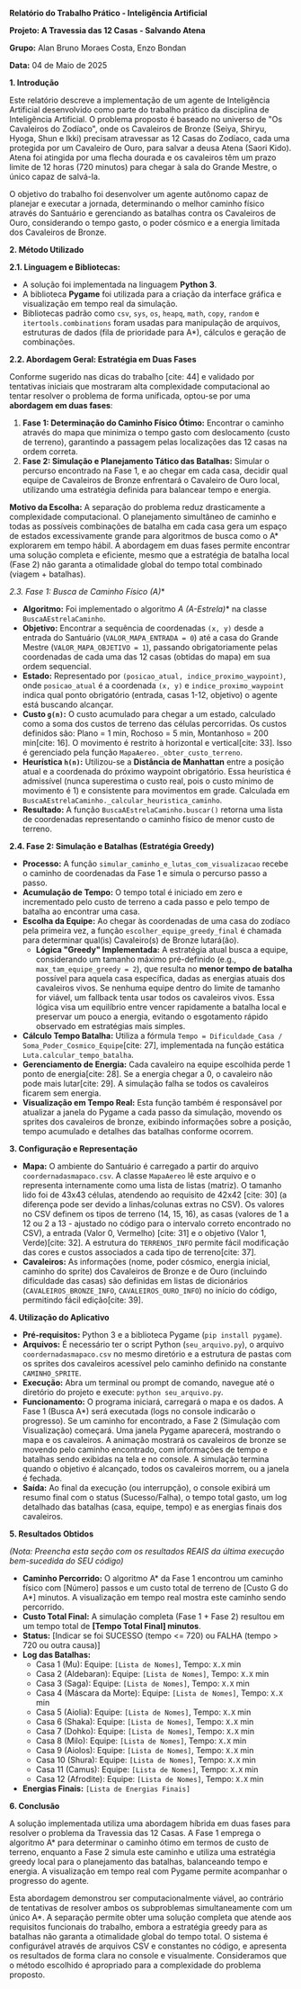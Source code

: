 
**Relatório do Trabalho Prático - Inteligência Artificial**

**Projeto: A Travessia das 12 Casas - Salvando Atena**

**Grupo:** Alan Bruno Moraes Costa, Enzo Bondan

**Data:** 04 de Maio de 2025

**1. Introdução**

Este relatório descreve a implementação de um agente de Inteligência Artificial desenvolvido como parte do trabalho prático da disciplina de Inteligência Artificial. O problema proposto é baseado no universo de "Os Cavaleiros do Zodíaco", onde os Cavaleiros de Bronze (Seiya, Shiryu, Hyoga, Shun e Ikki) precisam atravessar as 12 Casas do Zodíaco, cada uma protegida por um Cavaleiro de Ouro, para salvar a deusa Atena (Saori Kido). Atena foi atingida por uma flecha dourada e os cavaleiros têm um prazo limite de 12 horas (720 minutos) para chegar à sala do Grande Mestre, o único capaz de salvá-la.

O objetivo do trabalho foi desenvolver um agente autônomo capaz de planejar e executar a jornada, determinando o melhor caminho físico através do Santuário e gerenciando as batalhas contra os Cavaleiros de Ouro, considerando o tempo gasto, o poder cósmico e a energia limitada dos Cavaleiros de Bronze.

**2. Método Utilizado**

**2.1. Linguagem e Bibliotecas:**

* A solução foi implementada na linguagem **Python 3**.
* A biblioteca **Pygame** foi utilizada para a criação da interface gráfica e visualização em tempo real da simulação.
* Bibliotecas padrão como `csv`, `sys`, `os`, `heapq`, `math`, `copy`, `random` e `itertools.combinations` foram usadas para manipulação de arquivos, estruturas de dados (fila de prioridade para A*), cálculos e geração de combinações.

**2.2. Abordagem Geral: Estratégia em Duas Fases**

Conforme sugerido nas dicas do trabalho [cite: 44] e validado por tentativas iniciais que mostraram alta complexidade computacional ao tentar resolver o problema de forma unificada, optou-se por uma **abordagem em duas fases**:

1.  **Fase 1: Determinação do Caminho Físico Ótimo:** Encontrar o caminho através do mapa que minimiza o tempo gasto com deslocamento (custo de terreno), garantindo a passagem pelas localizações das 12 casas na ordem correta.
2.  **Fase 2: Simulação e Planejamento Tático das Batalhas:** Simular o percurso encontrado na Fase 1, e ao chegar em cada casa, decidir qual equipe de Cavaleiros de Bronze enfrentará o Cavaleiro de Ouro local, utilizando uma estratégia definida para balancear tempo e energia.

**Motivo da Escolha:** A separação do problema reduz drasticamente a complexidade computacional. O planejamento simultâneo de caminho e todas as possíveis combinações de batalha em cada casa gera um espaço de estados excessivamente grande para algoritmos de busca como o A* explorarem em tempo hábil. A abordagem em duas fases permite encontrar uma solução completa e eficiente, mesmo que a estratégia de batalha local (Fase 2) não garanta a otimalidade global do tempo total combinado (viagem + batalhas).

**2.3. Fase 1: Busca de Caminho Físico (A*)**

* **Algoritmo:** Foi implementado o algoritmo **A* (A-Estrela)** na classe `BuscaAEstrelaCaminho`.
* **Objetivo:** Encontrar a sequência de coordenadas `(x, y)` desde a entrada do Santuário (`VALOR_MAPA_ENTRADA = 0`) até a casa do Grande Mestre (`VALOR_MAPA_OBJETIVO = 1`), passando obrigatoriamente pelas coordenadas de cada uma das 12 casas (obtidas do mapa) em sua ordem sequencial.
* **Estado:** Representado por `(posicao_atual, indice_proximo_waypoint)`, onde `posicao_atual` é a coordenada `(x, y)` e `indice_proximo_waypoint` indica qual ponto obrigatório (entrada, casas 1-12, objetivo) o agente está buscando alcançar.
* **Custo `g(n)`:** O custo acumulado para chegar a um estado, calculado como a soma dos custos de terreno das células percorridas. Os custos definidos são: Plano = 1 min, Rochoso = 5 min, Montanhoso = 200 min[cite: 16]. O movimento é restrito à horizontal e vertical[cite: 33]. Isso é gerenciado pela função `MapaAereo._obter_custo_terreno`.
* **Heurística `h(n)`:** Utilizou-se a **Distância de Manhattan** entre a posição atual e a coordenada do próximo waypoint obrigatório. Essa heurística é admissível (nunca superestima o custo real, pois o custo mínimo de movimento é 1) e consistente para movimentos em grade. Calculada em `BuscaAEstrelaCaminho._calcular_heuristica_caminho`.
* **Resultado:** A função `BuscaAEstrelaCaminho.buscar()` retorna uma lista de coordenadas representando o caminho físico de menor custo de terreno.

**2.4. Fase 2: Simulação e Batalhas (Estratégia Greedy)**

* **Processo:** A função `simular_caminho_e_lutas_com_visualizacao` recebe o caminho de coordenadas da Fase 1 e simula o percurso passo a passo.
* **Acumulação de Tempo:** O tempo total é iniciado em zero e incrementado pelo custo de terreno a cada passo e pelo tempo de batalha ao encontrar uma casa.
* **Escolha da Equipe:** Ao chegar às coordenadas de uma casa do zodíaco pela primeira vez, a função `escolher_equipe_greedy_final` é chamada para determinar qual(is) Cavaleiro(s) de Bronze lutará(ão).
    * **Lógica "Greedy" Implementada:** A estratégia atual busca a equipe, considerando um tamanho máximo pré-definido (e.g., `max_tam_equipe_greedy = 2`), que resulta no **menor tempo de batalha** possível para aquela casa específica, dadas as energias atuais dos cavaleiros vivos. Se nenhuma equipe dentro do limite de tamanho for viável, um fallback tenta usar todos os cavaleiros vivos. Essa lógica visa um equilíbrio entre vencer rapidamente a batalha local e preservar um pouco a energia, evitando o esgotamento rápido observado em estratégias mais simples.
* **Cálculo Tempo Batalha:** Utiliza a fórmula `Tempo = Dificuldade_Casa / Soma_Poder_Cosmico_Equipe`[cite: 27], implementada na função estática `Luta.calcular_tempo_batalha`.
* **Gerenciamento de Energia:** Cada cavaleiro na equipe escolhida perde 1 ponto de energia[cite: 28]. Se a energia chegar a 0, o cavaleiro não pode mais lutar[cite: 29]. A simulação falha se todos os cavaleiros ficarem sem energia.
* **Visualização em Tempo Real:** Esta função também é responsável por atualizar a janela do Pygame a cada passo da simulação, movendo os sprites dos cavaleiros de bronze, exibindo informações sobre a posição, tempo acumulado e detalhes das batalhas conforme ocorrem.

**3. Configuração e Representação**

* **Mapa:** O ambiente do Santuário é carregado a partir do arquivo `coordernadasmapaco.csv`. A classe `MapaAereo` lê este arquivo e o representa internamente como uma lista de listas (matriz). O tamanho lido foi de 43x43 células, atendendo ao requisito de 42x42 [cite: 30] (a diferença pode ser devido a linhas/colunas extras no CSV). Os valores no CSV definem os tipos de terreno (14, 15, 16), as casas (valores de 1 a 12 ou 2 a 13 - ajustado no código para o intervalo correto encontrado no CSV), a entrada (Valor 0, Vermelho) [cite: 31] e o objetivo (Valor 1, Verde)[cite: 32]. A estrutura do `TERRENOS_INFO` permite fácil modificação das cores e custos associados a cada tipo de terreno[cite: 37].
* **Cavaleiros:** As informações (nome, poder cósmico, energia inicial, caminho do sprite) dos Cavaleiros de Bronze e de Ouro (incluindo dificuldade das casas) são definidas em listas de dicionários (`CAVALEIROS_BRONZE_INFO`, `CAVALEIROS_OURO_INFO`) no início do código, permitindo fácil edição[cite: 39].

**4. Utilização do Aplicativo**

* **Pré-requisitos:** Python 3 e a biblioteca Pygame (`pip install pygame`).
* **Arquivos:** É necessário ter o script Python (`seu_arquivo.py`), o arquivo `coordernadasmapaco.csv` no mesmo diretório e a estrutura de pastas com os sprites dos cavaleiros acessível pelo caminho definido na constante `CAMINHO_SPRITE`.
* **Execução:** Abra um terminal ou prompt de comando, navegue até o diretório do projeto e execute: `python seu_arquivo.py`.
* **Funcionamento:** O programa iniciará, carregará o mapa e os dados. A Fase 1 (Busca A*) será executada (logs no console indicarão o progresso). Se um caminho for encontrado, a Fase 2 (Simulação com Visualização) começará. Uma janela Pygame aparecerá, mostrando o mapa e os cavaleiros. A animação mostrará os cavaleiros de bronze se movendo pelo caminho encontrado, com informações de tempo e batalhas sendo exibidas na tela e no console. A simulação termina quando o objetivo é alcançado, todos os cavaleiros morrem, ou a janela é fechada.
* **Saída:** Ao final da execução (ou interrupção), o console exibirá um resumo final com o status (Sucesso/Falha), o tempo total gasto, um log detalhado das batalhas (casa, equipe, tempo) e as energias finais dos cavaleiros.

**5. Resultados Obtidos**

*(Nota: Preencha esta seção com os resultados REAIS da última execução bem-sucedida do SEU código)*

* **Caminho Percorrido:** O algoritmo A* da Fase 1 encontrou um caminho físico com [Número] passos e um custo total de terreno de [Custo G do A*] minutos. A visualização em tempo real mostra este caminho sendo percorrido.
* **Custo Total Final:** A simulação completa (Fase 1 + Fase 2) resultou em um tempo total de **[Tempo Total Final] minutos**.
* **Status:** [Indicar se foi SUCESSO (tempo <= 720) ou FALHA (tempo > 720 ou outra causa)]
* **Log das Batalhas:**
    * Casa 1 (Mu): Equipe: `[Lista de Nomes]`, Tempo: `X.X` min
    * Casa 2 (Aldebaran): Equipe: `[Lista de Nomes]`, Tempo: `X.X` min
    * Casa 3 (Saga): Equipe: `[Lista de Nomes]`, Tempo: `X.X` min
    * Casa 4 (Máscara da Morte): Equipe: `[Lista de Nomes]`, Tempo: `X.X` min
    * Casa 5 (Aiolia): Equipe: `[Lista de Nomes]`, Tempo: `X.X` min
    * Casa 6 (Shaka): Equipe: `[Lista de Nomes]`, Tempo: `X.X` min
    * Casa 7 (Dohko): Equipe: `[Lista de Nomes]`, Tempo: `X.X` min
    * Casa 8 (Milo): Equipe: `[Lista de Nomes]`, Tempo: `X.X` min
    * Casa 9 (Aiolos): Equipe: `[Lista de Nomes]`, Tempo: `X.X` min
    * Casa 10 (Shura): Equipe: `[Lista de Nomes]`, Tempo: `X.X` min
    * Casa 11 (Camus): Equipe: `[Lista de Nomes]`, Tempo: `X.X` min
    * Casa 12 (Afrodite): Equipe: `[Lista de Nomes]`, Tempo: `X.X` min
* **Energias Finais:** `[Lista de Energias Finais]`

**6. Conclusão**

A solução implementada utiliza uma abordagem híbrida em duas fases para resolver o problema da Travessia das 12 Casas. A Fase 1 emprega o algoritmo A* para determinar o caminho ótimo em termos de custo de terreno, enquanto a Fase 2 simula este caminho e utiliza uma estratégia greedy local para o planejamento das batalhas, balanceando tempo e energia. A visualização em tempo real com Pygame permite acompanhar o progresso do agente.

Esta abordagem demonstrou ser computacionalmente viável, ao contrário de tentativas de resolver ambos os subproblemas simultaneamente com um único A*. A separação permite obter uma solução completa que atende aos requisitos funcionais do trabalho, embora a estratégia greedy para as batalhas não garanta a otimalidade global do tempo total. O sistema é configurável através de arquivos CSV e constantes no código, e apresenta os resultados de forma clara no console e visualmente. Consideramos que o método escolhido é apropriado para a complexidade do problema proposto.

